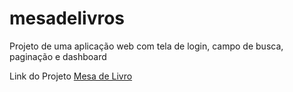 # mesadelivros

Projeto de uma aplicação web com tela de login, campo de busca, paginação e dashboard

Link do Projeto
[Mesa de Livro](mesadelivros.herokuapp.com)
